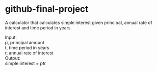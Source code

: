 # github-final-project

A calculator that calculates simple interest given principal, annual rate of interest and time period in years.

Input:  
   p, principal amount  
   t, time period in years  
   r, annual rate of interest  
Output:    
   simple interest = p*t*r  
